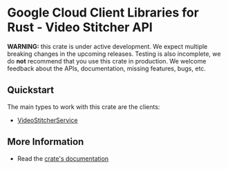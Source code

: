 # Google Cloud Client Libraries for Rust - Video Stitcher API

<!-- Code generated by sidekick. DO NOT EDIT. -->

**WARNING:** this crate is under active development. We expect multiple breaking
changes in the upcoming releases. Testing is also incomplete, we do **not**
recommend that you use this crate in production. We welcome feedback about the
APIs, documentation, missing features, bugs, etc.

## Quickstart

The main types to work with this crate are the clients:

* [VideoStitcherService]

## More Information

* Read the [crate's documentation](https://docs.rs/google-cloud-video-stitcher-v1/latest/google-cloud-video-stitcher-v1)

[VideoStitcherService]: https://docs.rs/google-cloud-video-stitcher-v1/latest/google_cloud_video_stitcher_v1/client/struct.VideoStitcherService.html
